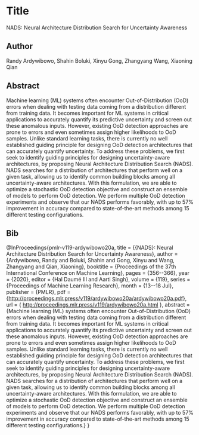 # Title
NADS: Neural Architecture Distribution Search for Uncertainty Awareness

## Author
Randy Ardywibowo, Shahin Boluki, Xinyu Gong, Zhangyang Wang, Xiaoning Qian

## Abstract
Machine learning (ML) systems often encounter Out-of-Distribution (OoD) errors when dealing with testing data coming from a distribution different from training data. It becomes important for ML systems in critical applications to accurately quantify its predictive uncertainty and screen out these anomalous inputs. However, existing OoD detection approaches are prone to errors and even sometimes assign higher likelihoods to OoD samples. Unlike standard learning tasks, there is currently no well established guiding principle for designing OoD detection architectures that can accurately quantify uncertainty. To address these problems, we first seek to identify guiding principles for designing uncertainty-aware architectures, by proposing Neural Architecture Distribution Search (NADS). NADS searches for a distribution of architectures that perform well on a given task, allowing us to identify common building blocks among all uncertainty-aware architectures. With this formulation, we are able to optimize a stochastic OoD detection objective and construct an ensemble of models to perform OoD detection. We perform multiple OoD detection experiments and observe that our NADS performs favorably, with up to 57% improvement in accuracy compared to state-of-the-art methods among 15 different testing configurations.

## Bib
@InProceedings{pmlr-v119-ardywibowo20a, title = {{NADS}: Neural Architecture Distribution Search for Uncertainty Awareness}, author = {Ardywibowo, Randy and Boluki, Shahin and Gong, Xinyu and Wang, Zhangyang and Qian, Xiaoning}, booktitle = {Proceedings of the 37th International Conference on Machine Learning}, pages = {356--366}, year = {2020}, editor = {Hal Daumé III and Aarti Singh}, volume = {119}, series = {Proceedings of Machine Learning Research}, month = {13--18 Jul}, publisher = {PMLR}, pdf = {http://proceedings.mlr.press/v119/ardywibowo20a/ardywibowo20a.pdf}, url = { http://proceedings.mlr.press/v119/ardywibowo20a.html }, abstract = {Machine learning (ML) systems often encounter Out-of-Distribution (OoD) errors when dealing with testing data coming from a distribution different from training data. It becomes important for ML systems in critical applications to accurately quantify its predictive uncertainty and screen out these anomalous inputs. However, existing OoD detection approaches are prone to errors and even sometimes assign higher likelihoods to OoD samples. Unlike standard learning tasks, there is currently no well established guiding principle for designing OoD detection architectures that can accurately quantify uncertainty. To address these problems, we first seek to identify guiding principles for designing uncertainty-aware architectures, by proposing Neural Architecture Distribution Search (NADS). NADS searches for a distribution of architectures that perform well on a given task, allowing us to identify common building blocks among all uncertainty-aware architectures. With this formulation, we are able to optimize a stochastic OoD detection objective and construct an ensemble of models to perform OoD detection. We perform multiple OoD detection experiments and observe that our NADS performs favorably, with up to 57% improvement in accuracy compared to state-of-the-art methods among 15 different testing configurations.} }